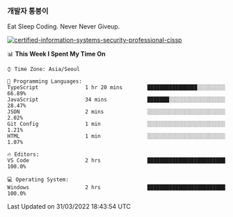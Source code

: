 ### 개발자 통붕이
Eat Sleep Coding.
Never Never Giveup.

[![certified-information-systems-security-professional-cissp](https://user-images.githubusercontent.com/44606727/157613689-acd84ec6-5f8f-4e79-89d9-a8d51f033634.png)](https://www.credly.com/badges/f394a010-85a0-450b-9136-8043af01d71c/public_url)

<!--START_SECTION:waka-->
📊 **This Week I Spent My Time On** 

```text
⌚︎ Time Zone: Asia/Seoul

💬 Programming Languages: 
TypeScript               1 hr 20 mins        ████████████████░░░░░░░░░   66.89% 
JavaScript               34 mins             ███████░░░░░░░░░░░░░░░░░░   28.47% 
JSON                     2 mins              ░░░░░░░░░░░░░░░░░░░░░░░░░   2.02% 
Git Config               1 min               ░░░░░░░░░░░░░░░░░░░░░░░░░   1.21% 
HTML                     1 min               ░░░░░░░░░░░░░░░░░░░░░░░░░   1.07%

🔥 Editors: 
VS Code                  2 hrs               █████████████████████████   100.0%

💻 Operating System: 
Windows                  2 hrs               █████████████████████████   100.0%

```


 Last Updated on 31/03/2022 18:43:54 UTC
<!--END_SECTION:waka-->

